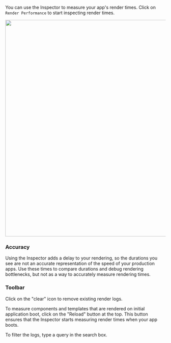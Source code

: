 You can use the Inspector to measure your app's render times. Click on `Render Performance` to start inspecting render times.

<img src="/images/guides/ember-inspector/render-performance-screenshot.png" width="680"/>

### Accuracy

Using the Inspector adds a delay to your rendering, so the durations you see
are not an accurate representation of the speed of your production apps. Use these
times to compare durations and debug rendering bottlenecks, but not as
a way to accurately measure rendering times.

### Toolbar

Click on the "clear" icon to remove existing render logs.

To measure components and templates that are rendered on initial application boot,
click on the "Reload" button at the top. This button ensures that the Inspector starts
measuring render times when your app boots.

To filter the logs, type a query in the search box.
